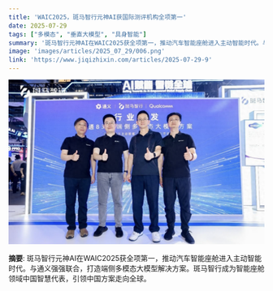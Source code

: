 ```yaml
---
title: 'WAIC2025，斑马智行元神AI获国际测评机构全项第一'
date: 2025-07-29
tags: ["多模态", "垂直大模型", "具身智能"]
summary: '斑马智行元神AI在WAIC2025获全项第一，推动汽车智能座舱进入主动智能时代。与通义强强联合，打造端侧多模态大模型解决方案。斑马智行成为智能座舱领域中国智慧代表，引领中国方案走向全球。'
image: 'images/articles/2025_07_29/006.png'
link: 'https://www.jiqizhixin.com/articles/2025-07-29-9'
---
```

![WAIC2025，斑马智行元神AI获国际测评机构全项第一](images/articles/2025_07_29/006.png)

**摘要**: 斑马智行元神AI在WAIC2025获全项第一，推动汽车智能座舱进入主动智能时代。与通义强强联合，打造端侧多模态大模型解决方案。斑马智行成为智能座舱领域中国智慧代表，引领中国方案走向全球。
